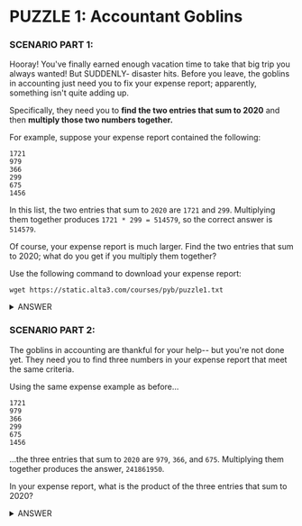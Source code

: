 # PUZZLE 1: Accountant Goblins

### SCENARIO PART 1:

Hooray! You've finally earned enough vacation time to take that big trip you always wanted! But SUDDENLY- disaster hits.
Before you leave, the goblins in accounting just need you to fix your expense report; apparently, something isn't quite adding up.

Specifically, they need you to **find the two entries that sum to 2020** and then **multiply those two numbers together.**

For example, suppose your expense report contained the following:

    1721
    979
    366
    299
    675
    1456

In this list, the two entries that sum to `2020` are `1721` and `299`. Multiplying them together produces `1721 * 299 = 514579`, so the correct answer is `514579`.

Of course, your expense report is much larger. Find the two entries that sum to 2020; what do you get if you multiply them together?

Use the following command to download your expense report:

`wget https://static.alta3.com/courses/pyb/puzzle1.txt`

<details>
<summary>ANSWER</summary>
<br>
    
The puzzle answer is `259716`.
    
You still need to show your work in how to FIND this answer, though :)

</details>

### SCENARIO PART 2:

The goblins in accounting are thankful for your help-- but you're not done yet. They need you to find three numbers in your expense report that meet the same criteria.

Using the same expense example as before...

    1721
    979
    366
    299
    675
    1456
    
...the three entries that sum to `2020` are `979`, `366`, and `675`. Multiplying them together produces the answer, `241861950`.

In your expense report, what is the product of the three entries that sum to 2020?

<details>
<summary>ANSWER</summary>
<br>
    
The puzzle answer is `120637440`.
    
You still need to show your work in how to FIND this answer, though :)

</details>
